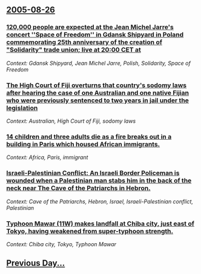 ## [2005-08-26](/news/2005/08/26/index.md)

### [ 120,000 people are expected at the Jean Michel Jarre's concert ''Space of Freedom'' in Gdansk Shipyard in Poland commemorating 25th anniversary of the creation of "Solidarity" trade union; live at 20:00 CET at ](/news/2005/08/26/120-000-people-are-expected-at-the-jean-michel-jarre-s-concert-space-of-freedom-in-gdaask-shipyard-in-poland-commemorating-25th-annive.md)
_Context: Gdansk Shipyard, Jean Michel Jarre, Polish, Solidarity, Space of Freedom_

### [ The High Court of Fiji overturns that country's sodomy laws after hearing the case of one Australian and one native Fijian who were previously sentenced to two years in jail under the legislation ](/news/2005/08/26/the-high-court-of-fiji-overturns-that-country-s-sodomy-laws-after-hearing-the-case-of-one-australian-and-one-native-fijian-who-were-previou.md)
_Context: Australian, High Court of Fiji, sodomy laws_

### [ 14 children and three adults die as a fire breaks out in a building in Paris which housed African immigrants. ](/news/2005/08/26/14-children-and-three-adults-die-as-a-fire-breaks-out-in-a-building-in-paris-which-housed-african-immigrants.md)
_Context: Africa, Paris, immigrant_

### [ Israeli-Palestinian Conflict: An Israeli Border Policeman is wounded when a Palestinian man stabs him in the back of the neck near The Cave of the Patriarchs in Hebron. ](/news/2005/08/26/israeli-palestinian-conflict-p-an-israeli-border-policeman-is-wounded-when-a-palestinian-man-stabs-him-in-the-back-of-the-neck-near-the-cav.md)
_Context: Cave of the Patriarchs, Hebron, Israel, Israeli-Palestinian conflict, Palestinian_

### [ Typhoon Mawar (11W) makes landfall at Chiba city, just east of Tokyo, having weakened from super-typhoon strength. ](/news/2005/08/26/typhoon-mawar-11w-makes-landfall-at-chiba-city-just-east-of-tokyo-having-weakened-from-super-typhoon-strength.md)
_Context: Chiba city, Tokyo, Typhoon Mawar_

## [Previous Day...](/news/2005/08/25/index.md)

